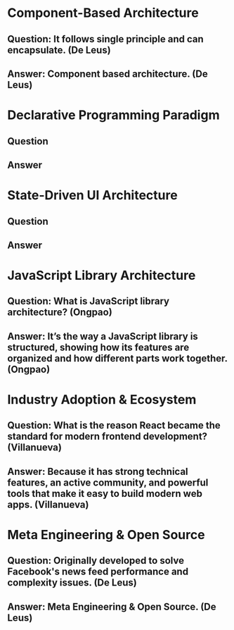 # Component-Based Architecture

## Question: It follows single principle and can encapsulate. (De Leus)

## Answer: Component based architecture. (De Leus)





# Declarative Programming Paradigm

## Question

## Answer




# State-Driven UI Architecture

## Question

## Answer




# JavaScript Library Architecture

## Question: What is JavaScript library architecture? (Ongpao)

## Answer: It’s the way a JavaScript library is structured, showing how its features are organized and how different parts work together. (Ongpao)




# Industry Adoption & Ecosystem

## Question: What is the reason React became the standard for modern frontend development? (Villanueva)

## Answer: Because it has strong technical features, an active community, and powerful tools that make it easy to build modern web apps. (Villanueva)




# Meta Engineering & Open Source

## Question: Originally developed to solve Facebook's news feed performance and complexity issues. (De Leus)

## Answer: Meta Engineering & Open Source. (De Leus)


